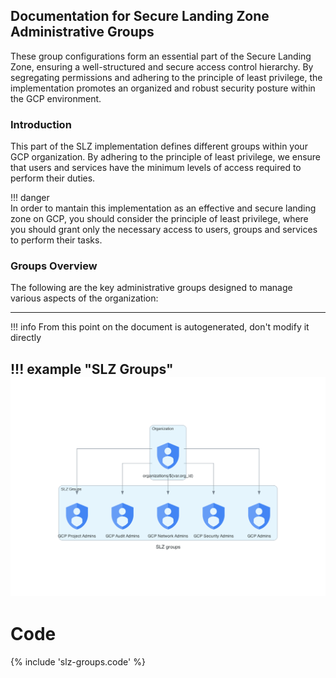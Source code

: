 ## Documentation for Secure Landing Zone Administrative Groups
These group configurations form an essential part of the Secure Landing Zone, ensuring a well-structured and secure access control hierarchy. By segregating permissions and adhering to the principle of least privilege, the implementation promotes an organized and robust security posture within the GCP environment.

### Introduction

This part of the SLZ implementation defines different groups within your GCP organization. By adhering to the principle of least privilege, we ensure that users and services have the minimum levels of access required to perform their duties.

!!! danger    
          In order to mantain this implementation as an effective and secure landing zone on GCP, you should consider the principle of least privilege,
          where you should grant only the necessary access to users, groups and services to perform their tasks.
          

### Groups Overview

The following are the key administrative groups designed to manage various aspects of the organization:
 
---
!!! info
    From this point on the document is autogenerated, don't modify it directly

!!! example "SLZ Groups"
    ![image info](./img/slz_groups.png)
---
# Code

{% include 'slz-groups.code' %}
